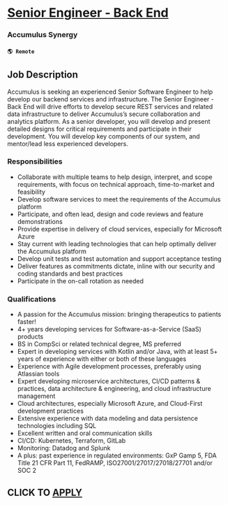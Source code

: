 # [Senior Engineer - Back End](https://www.remotewlb.com/apply/senior-engineer-back-end)  
### Accumulus Synergy  
#### `🌎 Remote`  

## Job Description

Accumulus is seeking an experienced Senior Software Engineer to help develop our backend services and infrastructure. The Senior Engineer - Back End will drive efforts to develop secure REST services and related data infrastructure to deliver Accumulus’s secure collaboration and analytics platform. As a senior developer, you will develop and present detailed designs for critical requirements and participate in their development. You will develop key components of our system, and mentor/lead less experienced developers.

### Responsibilities

  * Collaborate with multiple teams to help design, interpret, and scope requirements, with focus on technical approach, time-to-market and feasibility
  * Develop software services to meet the requirements of the Accumulus platform
  * Participate, and often lead, design and code reviews and feature demonstrations
  * Provide expertise in delivery of cloud services, especially for Microsoft Azure
  * Stay current with leading technologies that can help optimally deliver the Accumulus platform
  * Develop unit tests and test automation and support acceptance testing
  * Deliver features as commitments dictate, inline with our security and coding standards and best practices
  * Participate in the on-call rotation as needed

### Qualifications

  * A passion for the Accumulus mission: bringing therapeutics to patients faster! 
  * 4+ years developing services for Software-as-a-Service (SaaS) products
  * BS in CompSci or related technical degree, MS preferred
  * Expert in developing services with Kotlin and/or Java, with at least 5+ years of experience with either or both of these languages
  * Experience with Agile development processes, preferably using Atlassian tools
  * Expert developing microservice architectures, CI/CD patterns & practices, data architecture & engineering, and cloud infrastructure management
  * Cloud architectures, especially Microsoft Azure, and Cloud-First development practices
  * Extensive experience with data modeling and data persistence technologies including SQL
  * Excellent written and oral communication skills
  * CI/CD: Kubernetes, Terraform, GitLab
  * Monitoring: Datadog and Splunk
  * A plus: past experience in regulated environments: GxP Gamp 5, FDA Title 21 CFR Part 11, FedRAMP, ISO27001/27017/27018/27701 and/or SOC 2

  
## CLICK TO [APPLY](https://www.remotewlb.com/apply/senior-engineer-back-end)

